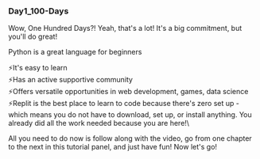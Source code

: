 ### Day1_100-Days

Wow, One Hundred Days?!
Yeah, that's a lot! It's a big commitment, but you'll do great!

Python is a great language for beginners

⚡️It's easy to learn\
⚡️Has an active supportive community\
⚡️Offers versatile opportunities in web development, games, data science\
⚡️Replit is the best place to learn to code because there's zero set up - \
   which means you do not have to download, set up, or install anything. You already did all the work needed because you are here!\

All you need to do now is follow along with the video, go from one chapter to the next in this tutorial panel, and just have fun! Now let's go!
